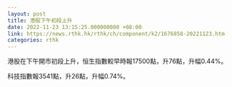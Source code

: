 ```yaml
---
layout: post
title: 港股下午初段上升
date: 2022-11-23 13:15:25.000000000 +08:00
link: https://news.rthk.hk/rthk/ch/component/k2/1676858-20221123.htm
categories: rthk
---
```


港股在下午開市初段上升，恒生指數較早時報17500點，升76點，升幅0.44%。

科技指數報3541點，升26點，升幅0.74%。
